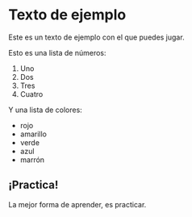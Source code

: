 # Texto de ejemplo

Este es un texto de ejemplo con el que puedes jugar.

Esto es una lista de números:

1. Uno
2. Dos 
3. Tres
4. Cuatro


Y una lista de colores:

- rojo
- amarillo
- verde
- azul
- marrón

## ¡Practica!

La mejor forma de aprender, es practicar.
